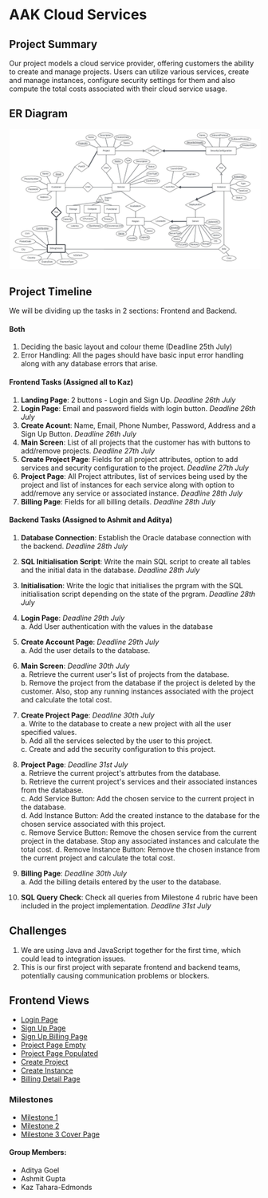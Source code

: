 # AAK Cloud Services

## Project Summary
Our project models a cloud service provider, offering customers the ability to create and manage projects. Users can utilize various services, create and manage instances, configure security settings for them and also compute the total costs associated with their cloud service usage.

## ER Diagram
![ER Diagram](./CPSC304_ERD_3.jpeg)

## Project Timeline
We will be dividing up the tasks in 2 sections: Frontend and Backend.

#### Both
1) Deciding the basic layout and colour theme (Deadline 25th July)
2) Error Handling: All the pages should have basic input error handling along with any database errors that arise.

#### Frontend Tasks (Assigned all to Kaz)
1) **Landing Page**: 2 buttons - Login and Sign Up. *Deadline 26th July*
2) **Login Page**: Email and password fields with login button. *Deadline 26th July*
3) **Create Acount**: Name, Email, Phone Number, Password, Address and a Sign Up Button. *Deadline 26th July*
4) **Main Screen**: List of all projects that the customer has with buttons to add/remove projects. *Deadline 27th July*
5) **Create Project Page**: Fields for all project attributes, option to add services and security configuration to the project. *Deadline 27th July*
6) **Project Page**: All Project attributes, list of services being used by the project and list of instances for each service along with option to add/remove any service or associated instance. *Deadline 28th July*
7) **Billing Page**: Fields for all billing details. *Deadline 28th July*

#### Backend Tasks (Assigned to Ashmit and Aditya)
1. **Database Connection**: Establish the Oracle database connection with the backend. *Deadline 28th July*
2. **SQL Initialisation Script**: Write the main SQL script to create all tables and the initial data in the database. *Deadline 28th July*
3. **Initialisation**: Write the logic that initialises the prgram with the SQL initialisation script depending on the state of the prgram. *Deadline 28th July*
4. **Login Page**:  *Deadline 29th July*   
    a. Add User authentication with the values in the database

5. **Create Account Page**:  *Deadline 29th July*  
    a. Add the user details to the database.  

6. **Main Screen**:  *Deadline 30th July*  
    a. Retrieve the current user's list of projects from the database.  
    b. Remove the project from the database if the project is deleted by the customer. Also, stop any running instances associated with the project and calculate the total cost.

7. **Create Project Page**:  *Deadline 30th July*   
    a. Write to the database to create a new project with all the user specified values.  
    b. Add all the services selected by the user to this project.  
    c. Create and add the security configuration to this project.

8. **Project Page**:  *Deadline 31st July*   
    a. Retrieve the current project's attrbutes from the database.  
    b. Retrieve the current project's services and their associated instances from the database.  
    c. Add Service Button: Add the chosen service to the current project in the database.  
    d. Add Instance Button: Add the created instance to the database for the chosen service associated with this project.  
    c. Remove Service Button: Remove the chosen service from the current project in the database. Stop any associated instances and calculate the total cost.
    d. Remove Instance Button: Remove the chosen instance from the current project and calculate the total cost.

9. **Billing Page**: *Deadline 30th July*   
    a. Add the billing details entered by the user to the database.

10. **SQL Query Check**: Check all queries from Milestone 4 rubric have been included in the project implementation. *Deadline 31st July*

## Challenges
1.	We are using Java and JavaScript together for the first time, which could lead to integration issues.
2.	This is our first project with separate frontend and backend teams, potentially causing communication problems or blockers.

## Frontend Views
- [Login Page](./Forntend_Views/LoginPage.png)
- [Sign Up Page](./Forntend_Views/SignUpPage.png)
- [Sign Up Billing Page](./Forntend_Views/SignUpBillingPage.png)
- [Project Page Empty](./Forntend_Views/ProjectPageEmpty.png)
- [Project Page Populated](./Forntend_Views/ProjectPagePopulated.png)
- [Create Project](./Forntend_Views/CreateProject.png)
- [Create Instance](./Forntend_Views/CreateInstance.png)
- [Billing Detail Page](./Forntend_Views/BillingDetailPage.png)

### Milestones
- [Milestone 1](./Milestone%201.pdf)
- [Milestone 2](./Milestone%202.pdf)
- [Milestone 3 Cover Page](./Milestone%203%20Cover%20Page.pdf)

#### Group Members:
- Aditya Goel
- Ashmit Gupta
- Kaz Tahara-Edmonds
